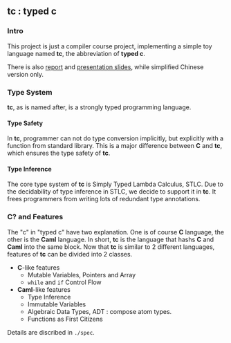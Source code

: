 ## tc : typed c
### Intro
This project is just a compiler course project, implementing a simple toy language named **tc**, the abbreviation of **typed c**.

There is also [report](http://mepy.net/tc/report.pdf) and [presentation slides](http://mepy.net/tc/pre.pdf), while simplified Chinese version only.

### Type System
**tc**, as is named after, is a strongly typed programming language.

#### Type Safety
In **tc**, programmer can not do type conversion implicitly, but explicitly with a function from standard library. This is a major difference between **C** and **tc**, which ensures the type safety of **tc**.

#### Type Inference
The core type system of **tc** is Simply Typed Lambda Calculus, STLC. Due to the decidability of type inference in STLC, we decide to support it in **tc**. It frees programmers from writing lots of redundant type annotations.

### C? and Features
The "c" in "typed c" have two explanation. One is of course **C** language, the other is the **Caml** language. In short, **tc** is the language that hashs **C** and **Caml** into the same block. Now that **tc** is similar to 2 different languages, features of **tc** can be divided into 2 classes.
- **C**-like features
  + Mutable Variables, Pointers and Array
  + ```while``` and ```if``` Control Flow
- **Caml**-like features
  + Type Inference
  + Immutable Variables
  + Algebraic Data Types, ADT : compose atom types.
  + Functions as First Citizens
  
Details are discribed in ```./spec```.